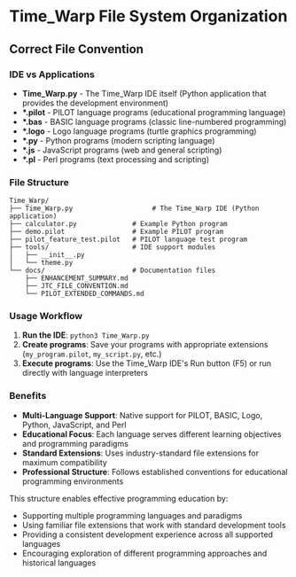 # Time_Warp File System Organization

## Correct File Convention

### IDE vs Applications

- **Time_Warp.py** - The Time_Warp IDE itself (Python application that provides the development environment)
- **\*.pilot** - PILOT language programs (educational programming language)
- **\*.bas** - BASIC language programs (classic line-numbered programming)
- **\*.logo** - Logo language programs (turtle graphics programming)
- **\*.py** - Python programs (modern scripting language)
- **\*.js** - JavaScript programs (web and general scripting)
- **\*.pl** - Perl programs (text processing and scripting)

### File Structure

```
Time_Warp/
├── Time_Warp.py                    # The Time_Warp IDE (Python application)
├── calculator.py              # Example Python program
├── demo.pilot                 # Example PILOT program
├── pilot_feature_test.pilot   # PILOT language test program
├── tools/                     # IDE support modules
│   ├── __init__.py
│   └── theme.py
└── docs/                      # Documentation files
    ├── ENHANCEMENT_SUMMARY.md
    ├── JTC_FILE_CONVENTION.md
    └── PILOT_EXTENDED_COMMANDS.md
```

### Usage Workflow

1. **Run the IDE**: `python3 Time_Warp.py`
2. **Create programs**: Save your programs with appropriate extensions (`my_program.pilot`, `my_script.py`, etc.)
3. **Execute programs**: Use the Time_Warp IDE's Run button (F5) or run directly with language interpreters

### Benefits

- **Multi-Language Support**: Native support for PILOT, BASIC, Logo, Python, JavaScript, and Perl
- **Educational Focus**: Each language serves different learning objectives and programming paradigms
- **Standard Extensions**: Uses industry-standard file extensions for maximum compatibility
- **Professional Structure**: Follows established conventions for educational programming environments

This structure enables effective programming education by:
- Supporting multiple programming languages and paradigms
- Using familiar file extensions that work with standard development tools
- Providing a consistent development experience across all supported languages
- Encouraging exploration of different programming approaches and historical languages
